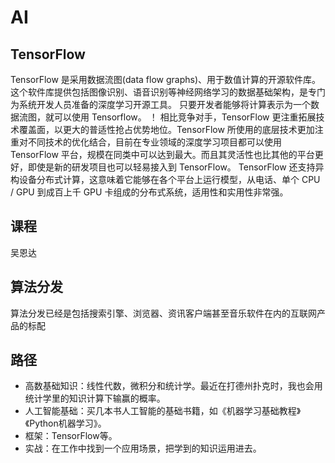 # AI

## TensorFlow

TensorFlow 是采用数据流图(data flow graphs)、用于数值计算的开源软件库。这个软件库提供包括图像识别、语音识别等神经网络学习的数据基础架构，是专门为系统开发人员准备的深度学习开源工具。
只要开发者能够将计算表示为一个数据流图，就可以使用 Tensorflow。
！[](../_static/TensorFlow.gif)
相比竞争对手，TensorFlow 更注重拓展技术覆盖面，以更大的普适性抢占优势地位。TensorFlow 所使用的底层技术更加注重对不同技术的优化结合，目前在专业领域的深度学习项目都可以使用 TensorFlow 平台，规模在同类中可以达到最大。而且其灵活性也比其他的平台更好，即使是新的研发项目也可以轻易接入到 TensorFlow。
TensorFlow 还支持异构设备分布式计算，这意味着它能够在各个平台上运行模型，从电话、单个 CPU / GPU 到成百上千 GPU 卡组成的分布式系统，适用性和实用性非常强。
## 课程
吴恩达


## 算法分发

算法分发已经是包括搜索引擎、浏览器、资讯客户端甚至音乐软件在内的互联网产品的标配

## 路径

- 高数基础知识：线性代数，微积分和统计学。最近在打德州扑克时，我也会用统计学里的知识计算下输赢的概率。
- 人工智能基础：买几本书人工智能的基础书籍，如《机器学习基础教程》《Python机器学习》。
- 框架：TensorFlow等。
- 实战：在工作中找到一个应用场景，把学到的知识运用进去。
